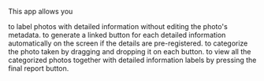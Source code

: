 This app allows you

to label photos with detailed information without editing the photo's metadata. 
to generate a linked button for each detailed information automatically on the screen if the details are pre-registered.
to categorize the photo taken by dragging and dropping it on each button. 
to view all the categorized photos together with detailed information labels by pressing the final report button.
